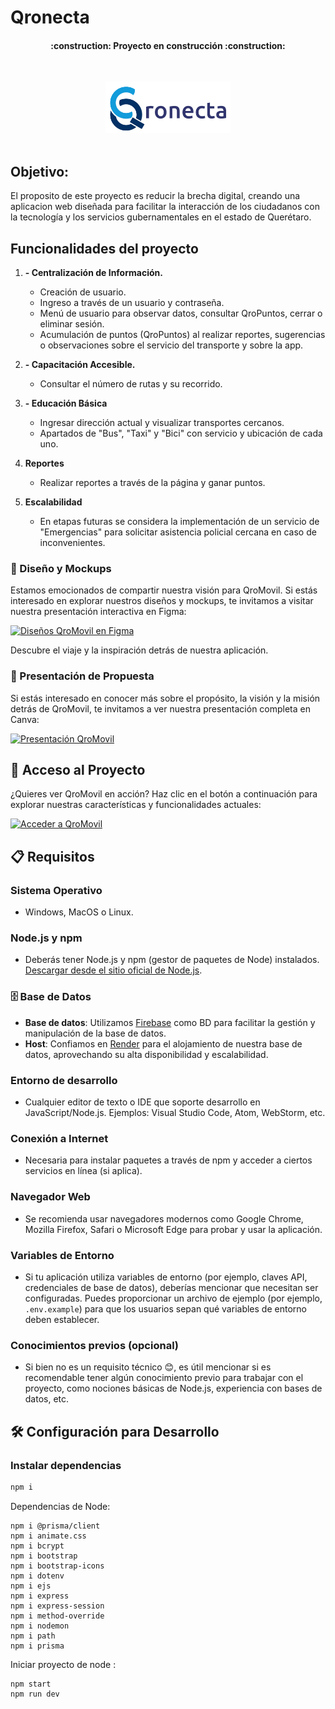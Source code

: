 # Qronecta
<h4 align="center">
:construction: Proyecto en construcción :construction:
</h4>
<br>
<p align="center">
  <img src="/web/images/Completo_letra-removebg-preview.png" alt="Logo" width="200"><br><br>
</p>

## Objetivo:
El proposito de este proyecto es reducir la brecha digital, creando una aplicacion web  diseñada para facilitar la interacción de los ciudadanos con la tecnología y los servicios gubernamentales en el estado de Querétaro.     


## Funcionalidades del proyecto

1. **- Centralización de Información.**
   - Creación de usuario.
   - Ingreso a través de un usuario y contraseña.
   - Menú de usuario para observar datos, consultar QroPuntos, cerrar o eliminar sesión.
   - Acumulación de puntos (QroPuntos) al realizar reportes, sugerencias o observaciones sobre el servicio del transporte y sobre la app.

2. **- Capacitación Accesible.**
   - Consultar el número de rutas y su recorrido.

3. **- Educación Básica**
   - Ingresar dirección actual y visualizar transportes cercanos.
   - Apartados de "Bus", "Taxi" y "Bici" con servicio y ubicación de cada uno.

4. **Reportes**
   - Realizar reportes a través de la página y ganar puntos.

5. **Escalabilidad**
   - En etapas futuras se considera la implementación de un servicio de "Emergencias" para solicitar asistencia policial cercana en caso de inconvenientes.

### 🎨 Diseño y Mockups

Estamos emocionados de compartir nuestra visión para QroMovil. Si estás interesado en explorar nuestros diseños y mockups, te invitamos a visitar nuestra presentación interactiva en Figma:

[![Diseños QroMovil en Figma](https://img.shields.io/badge/🔍%20Ver%20Mockups%20en-Figma-blue?style=for-the-badge&logo=figma)](https://www.figma.com/file/AvbtKf9Adwkbzo6m9PEbun/Proyecto-Hakchaton?type=design&node-id=0%3A1&mode=design&t=Mm0h05pQSSo0zqRL-1)

Descubre el viaje y la inspiración detrás de nuestra aplicación.

### 📖 Presentación de Propuesta

Si estás interesado en conocer más sobre el propósito, la visión y la misión detrás de QroMovil, te invitamos a ver nuestra presentación completa en Canva:

[![Presentación QroMovil](https://img.shields.io/badge/📔%20Ver%20Presentación%20en-Canva-pink?style=for-the-badge&logo=canva)](https://www.canva.com/design/DAFsGMhce20/g03Cor5nfaw0sYYrCLbEZg/edit?utm_content=DAFsGMhce20&utm_campaign=designshare&utm_medium=link2&utm_source=sharebutton)




## 🚀 Acceso al Proyecto

¿Quieres ver QroMovil en acción? Haz clic en el botón a continuación para explorar nuestras características y funcionalidades actuales:

[![Acceder a QroMovil](https://img.shields.io/badge/▶️%20Acceder%20a-QroMovil-blue?style=for-the-badge&logo=web)](https://qronecta.onrender.com)


## 📋 Requisitos

### Sistema Operativo
- Windows, MacOS o Linux.

### Node.js y npm
- Deberás tener Node.js y npm (gestor de paquetes de Node) instalados. [Descargar desde el sitio oficial de Node.js](https://nodejs.org/).

### 🗄️ Base de Datos
- **Base de datos**: Utilizamos [Firebase](https://firebase.google.com/) como BD para facilitar la gestión y manipulación de la base de datos.
- **Host**: Confiamos en [Render](https://render.com/) para el alojamiento de nuestra base de datos, aprovechando su alta disponibilidad y escalabilidad.

### Entorno de desarrollo
- Cualquier editor de texto o IDE que soporte desarrollo en JavaScript/Node.js. Ejemplos: Visual Studio Code, Atom, WebStorm, etc.

### Conexión a Internet
- Necesaria para instalar paquetes a través de npm y acceder a ciertos servicios en línea (si aplica).

### Navegador Web
- Se recomienda usar navegadores modernos como Google Chrome, Mozilla Firefox, Safari o Microsoft Edge para probar y usar la aplicación.

### Variables de Entorno
- Si tu aplicación utiliza variables de entorno (por ejemplo, claves API, credenciales de base de datos), deberías mencionar que necesitan ser configuradas. Puedes proporcionar un archivo de ejemplo (por ejemplo, `.env.example`) para que los usuarios sepan qué variables de entorno deben establecer.

### Conocimientos previos (opcional)
- Si bien no es un requisito técnico 😊, es útil mencionar si es recomendable tener algún conocimiento previo para trabajar con el proyecto, como nociones básicas de Node.js, experiencia con bases de datos, etc.

## 🛠️ Configuración para Desarrollo
### Instalar dependencias 
```sh
npm i  
```

Dependencias de Node:
``` terminal
npm i @prisma/client
npm i animate.css
npm i bcrypt
npm i bootstrap
npm i bootstrap-icons
npm i dotenv
npm i ejs
npm i express
npm i express-session
npm i method-override
npm i nodemon
npm i path
npm i prisma
```
Iniciar proyecto de node :
``` terminal
npm start 
npm run dev
```
